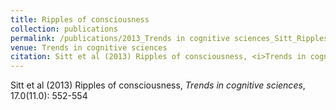 ```yaml
---
title: Ripples of consciousness
collection: publications
permalink: /publications/2013_Trends in cognitive sciences_Sitt_Ripplesofconsciousness
venue: Trends in cognitive sciences
citation: Sitt et al (2013) Ripples of consciousness, <i>Trends in cognitive sciences</i>, 17.0(11.0): 552-554
---
```

Sitt et al (2013) Ripples of consciousness, <i>Trends in cognitive sciences</i>, 17.0(11.0): 552-554
